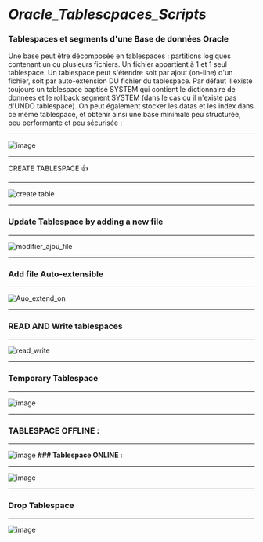 # _Oracle_Tablescpaces_Scripts_

### Tablespaces et segments d'une Base de données **Oracle**
Une base peut être décomposée en tablespaces : partitions logiques contenant un ou plusieurs fichiers.
Un fichier appartient à 1 et 1 seul tablespace.
Un tablespace peut s'étendre soit par ajout (on-line) d'un fichier, soit par auto-extension DU fichier du
tablespace.
Par défaut il existe toujours un tablespace baptisé SYSTEM qui contient le dictionnaire de données et
le rollback segment SYSTEM (dans le cas ou il n'existe pas d'UNDO tablespace).
On peut également stocker les datas et les index dans ce même tablespace, et obtenir ainsi une base
minimale peu structurée, peu performante et peu sécurisée :
****
![image](https://user-images.githubusercontent.com/101791324/204169989-18d80ba0-9cdb-4815-84a2-6ae13512c029.png)
****
CREATE TABLESPACE 👍 
****
![create table](https://user-images.githubusercontent.com/101791324/204170004-9ac2b9a5-435a-412d-ae0e-f62413f9f7f5.PNG)
****
### **Update Tablespace by adding  a new file** 
****
![modifier_ajou_file](https://user-images.githubusercontent.com/101791324/204170119-54b85920-26e4-43e0-8041-c0a090a03d0d.PNG)
****
### **Add file Auto-extensible**
****
![Auo_extend_on](https://user-images.githubusercontent.com/101791324/204170168-8392cce9-f5a4-4516-b959-696e9b17a599.PNG)
****
### **READ  AND Write tablespaces**
****
![read_write](https://user-images.githubusercontent.com/101791324/204170252-3dfc3f2a-136b-4503-acf6-3b4e690dbf11.PNG)
****
### **Temporary Tablespace**
****
![image](https://user-images.githubusercontent.com/101791324/204170288-b0c68bdc-9f03-4e7c-8ff1-d8eb3ce67edb.png)
****
### **TABLESPACE OFFLINE :**
****
![image](https://user-images.githubusercontent.com/101791324/204170353-f404787f-9db6-4e37-81e2-0b9f5228ed3e.png)
**### Tablespace ONLINE :**
****
![image](https://user-images.githubusercontent.com/101791324/204170370-3c14fb62-359a-4edf-b0dc-508700727548.png)
****
### **Drop Tablespace**
****
![image](https://user-images.githubusercontent.com/101791324/204170406-1f1197a7-ccfb-49de-9d31-4079600e557b.png)







